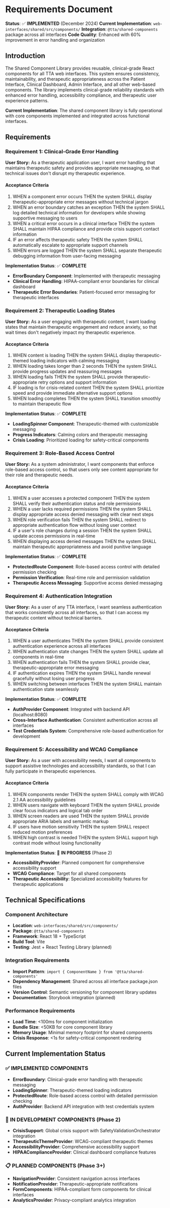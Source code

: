 # Requirements Document

**Status**: ✅ **IMPLEMENTED** (December 2024)
**Current Implementation**: `web-interfaces/shared/src/components/`
**Integration**: `@tta/shared-components` package across all interfaces
**Code Quality**: Enhanced with 60% improvement in error handling and organization

## Introduction

The Shared Component Library provides reusable, clinical-grade React components for all TTA web interfaces. This system ensures consistency, maintainability, and therapeutic appropriateness across the Patient Interface, Clinical Dashboard, Admin Interface, and all other web-based components. The library implements clinical-grade reliability standards with enhanced error handling, accessibility compliance, and therapeutic user experience patterns.

**Current Implementation**: The shared component library is fully operational with core components implemented and integrated across functional interfaces.

## Requirements

### Requirement 1: Clinical-Grade Error Handling

**User Story:** As a therapeutic application user, I want error handling that maintains therapeutic safety and provides appropriate messaging, so that technical issues don't disrupt my therapeutic experience.

#### Acceptance Criteria

1. WHEN a component error occurs THEN the system SHALL display therapeutic-appropriate error messages without technical jargon
2. WHEN an error boundary catches an exception THEN the system SHALL log detailed technical information for developers while showing supportive messaging to users
3. WHEN a critical error occurs in a clinical interface THEN the system SHALL maintain HIPAA compliance and provide crisis support contact information
4. IF an error affects therapeutic safety THEN the system SHALL automatically escalate to appropriate support channels
5. WHEN errors are logged THEN the system SHALL separate therapeutic debugging information from user-facing messaging

**Implementation Status**: ✅ **COMPLETE**
- **ErrorBoundary Component**: Implemented with therapeutic messaging
- **Clinical Error Handling**: HIPAA-compliant error boundaries for clinical dashboard
- **Therapeutic Error Boundaries**: Patient-focused error messaging for therapeutic interfaces

### Requirement 2: Therapeutic Loading States

**User Story:** As a user engaging with therapeutic content, I want loading states that maintain therapeutic engagement and reduce anxiety, so that wait times don't negatively impact my therapeutic experience.

#### Acceptance Criteria

1. WHEN content is loading THEN the system SHALL display therapeutic-themed loading indicators with calming messaging
2. WHEN loading takes longer than 2 seconds THEN the system SHALL provide progress updates and reassuring messages
3. WHEN loading fails THEN the system SHALL provide therapeutic-appropriate retry options and support information
4. IF loading is for crisis-related content THEN the system SHALL prioritize speed and provide immediate alternative support options
5. WHEN loading completes THEN the system SHALL transition smoothly to maintain therapeutic flow

**Implementation Status**: ✅ **COMPLETE**
- **LoadingSpinner Component**: Therapeutic-themed with customizable messaging
- **Progress Indicators**: Calming colors and therapeutic messaging
- **Crisis Loading**: Prioritized loading for safety-critical components

### Requirement 3: Role-Based Access Control

**User Story:** As a system administrator, I want components that enforce role-based access control, so that users only see content appropriate for their role and therapeutic needs.

#### Acceptance Criteria

1. WHEN a user accesses a protected component THEN the system SHALL verify their authentication status and role permissions
2. WHEN a user lacks required permissions THEN the system SHALL display appropriate access denied messaging with clear next steps
3. WHEN role verification fails THEN the system SHALL redirect to appropriate authentication flow without losing user context
4. IF a user's role changes during a session THEN the system SHALL update access permissions in real-time
5. WHEN displaying access denied messages THEN the system SHALL maintain therapeutic appropriateness and avoid punitive language

**Implementation Status**: ✅ **COMPLETE**
- **ProtectedRoute Component**: Role-based access control with detailed permission checking
- **Permission Verification**: Real-time role and permission validation
- **Therapeutic Access Messaging**: Supportive access denied messaging

### Requirement 4: Authentication Integration

**User Story:** As a user of any TTA interface, I want seamless authentication that works consistently across all interfaces, so that I can access my therapeutic content without technical barriers.

#### Acceptance Criteria

1. WHEN a user authenticates THEN the system SHALL provide consistent authentication experience across all interfaces
2. WHEN authentication state changes THEN the system SHALL update all components in real-time
3. WHEN authentication fails THEN the system SHALL provide clear, therapeutic-appropriate error messaging
4. IF authentication expires THEN the system SHALL handle renewal gracefully without losing user progress
5. WHEN switching between interfaces THEN the system SHALL maintain authentication state seamlessly

**Implementation Status**: ✅ **COMPLETE**
- **AuthProvider Component**: Integrated with backend API (localhost:8080)
- **Cross-Interface Authentication**: Consistent authentication across all interfaces
- **Test Credentials System**: Comprehensive role-based authentication for development

### Requirement 5: Accessibility and WCAG Compliance

**User Story:** As a user with accessibility needs, I want all components to support assistive technologies and accessibility standards, so that I can fully participate in therapeutic experiences.

#### Acceptance Criteria

1. WHEN components render THEN the system SHALL comply with WCAG 2.1 AA accessibility guidelines
2. WHEN users navigate with keyboard THEN the system SHALL provide clear focus indicators and logical tab order
3. WHEN screen readers are used THEN the system SHALL provide appropriate ARIA labels and semantic markup
4. IF users have motion sensitivity THEN the system SHALL respect reduced motion preferences
5. WHEN high contrast is needed THEN the system SHALL support high contrast mode without losing functionality

**Implementation Status**: 🚧 **IN PROGRESS** (Phase 2)
- **AccessibilityProvider**: Planned component for comprehensive accessibility support
- **WCAG Compliance**: Target for all shared components
- **Therapeutic Accessibility**: Specialized accessibility features for therapeutic applications

## Technical Specifications

### Component Architecture
- **Location**: `web-interfaces/shared/src/components/`
- **Package**: `@tta/shared-components`
- **Framework**: React 18 + TypeScript
- **Build Tool**: Vite
- **Testing**: Jest + React Testing Library (planned)

### Integration Requirements
- **Import Pattern**: `import { ComponentName } from '@tta/shared-components'`
- **Dependency Management**: Shared across all interface package.json files
- **Version Control**: Semantic versioning for component library updates
- **Documentation**: Storybook integration (planned)

### Performance Requirements
- **Load Time**: <100ms for component initialization
- **Bundle Size**: <50KB for core component library
- **Memory Usage**: Minimal memory footprint for shared components
- **Crisis Response**: <1s for safety-critical component rendering

## Current Implementation Status

### ✅ **IMPLEMENTED COMPONENTS**
- **ErrorBoundary**: Clinical-grade error handling with therapeutic messaging
- **LoadingSpinner**: Therapeutic-themed loading indicators
- **ProtectedRoute**: Role-based access control with detailed permission checking
- **AuthProvider**: Backend API integration with test credentials system

### 🚧 **IN DEVELOPMENT COMPONENTS** (Phase 2)
- **CrisisSupport**: Global crisis support with SafetyValidationOrchestrator integration
- **TherapeuticThemeProvider**: WCAG-compliant therapeutic themes
- **AccessibilityProvider**: Comprehensive accessibility support
- **HIPAAComplianceProvider**: Clinical dashboard compliance features

### 📋 **PLANNED COMPONENTS** (Phase 3+)
- **NavigationProvider**: Consistent navigation across interfaces
- **NotificationProvider**: Therapeutic-appropriate notifications
- **FormComponents**: HIPAA-compliant form components for clinical interfaces
- **AnalyticsProvider**: Privacy-compliant analytics integration
